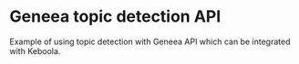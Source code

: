 # Geneea topic detection API

Example of using topic detection with Geneea API which can be integrated with Keboola.
